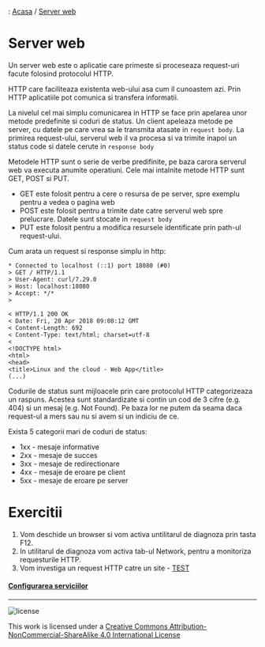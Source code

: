 : [Acasa](../index.html) / [Server web](./server_web.html)

# Server web

Un server web este o aplicatie care primeste si proceseaza request-uri facute folosind protocolul HTTP.

HTTP care faciliteaza existenta web-ului asa cum il cunoastem azi. Prin HTTP aplicatiile pot comunica si transfera informatii.

La nivelul cel mai simplu comunicarea in HTTP se face prin apelarea unor metode predefinite si coduri de status. Un client apeleaza metode pe server, cu datele pe care vrea sa le transmita atasate in `request body`. La primirea request-ului, serverul web il va procesa si va trimite inapoi un status code si datele cerute in `response body` 

Metodele HTTP sunt o serie de verbe predifinite, pe baza carora serverul web va executa anumite operatiuni. Cele mai intalnite metode HTTP sunt GET, POST si PUT.

- GET este folosit pentru a cere o resursa de pe server, spre exemplu pentru a vedea o pagina web
- POST este folosit pentru a trimite date catre serverul web spre prelucrare. Datele sunt stocate in `request body`
- PUT este folosit pentru a modifica resursele identificate prin path-ul request-ului.

Cum arata un request si response simplu in http:

```http
* Connected to localhost (::1) port 18080 (#0)
> GET / HTTP/1.1
> User-Agent: curl/7.29.0
> Host: localhost:18080
> Accept: */*
>

< HTTP/1.1 200 OK
< Date: Fri, 20 Apr 2018 09:08:12 GMT
< Content-Length: 692
< Content-Type: text/html; charset=utf-8
<
<!DOCTYPE html>
<html>
<head>
<title>Linux and the cloud - Web App</title>
(...)

```

Codurile de status sunt mijloacele prin care protocolul HTTP categorizeaza un raspuns. Acestea sunt standardizate si contin un cod de 3 cifre (e.g. 404) si un mesaj (e.g. Not Found). Pe baza lor ne putem da seama daca request-ul a mers sau nu si avem si un indiciu de ce.

Exista 5 categorii mari de coduri de status:

 - 1xx - mesaje informative
 - 2xx - mesaje de succes
 - 3xx - mesaje de redirectionare
 - 4xx - mesaje de eroare pe client
 - 5xx - mesaje de eroare pe server

# Exercitii
1. Vom deschide un browser si vom activa untilitarul de diagnoza prin tasta F12.
2. In utilitarul de diagnoza vom activa tab-ul Network, pentru a monitoriza requesturile HTTP.
3. Vom investiga un request HTTP catre un site - [TEST](http://status.aso.re/)


#### [Configurarea serviciilor](./configurarea_serviciilor.html)

* * *
![license](https://i.creativecommons.org/l/by-nc-sa/4.0/88x31.png)

This work is licensed under a [Creative Commons Attribution-NonCommercial-ShareAlike 4.0 International License](http://creativecommons.org/licenses/by-nc-sa/4.0/)